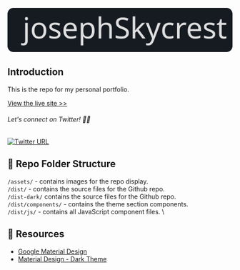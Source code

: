 <p align="center">
  <img src="/assets/js-logo.svg" width="600" alt="js-hero">
</p>

## Introduction
This is the repo for my personal portfolio.

[View the live site >>](https://www.josephskycrest.com/)

###### Let's connect on Twitter! 🤙🏻
[![Twitter URL](https://img.shields.io/twitter/url/https/twitter.com/josephskycrest.svg?style=social&label=Follow%20%40josephskycrest)](https://twitter.com/josephskycrest)

## 📂 Repo Folder Structure
`/assets/` - contains images for the repo display. \
`/dist/` - contains the source files for the Github repo. \
`/dist-dark/` contains the source files for the Github repo. \
`/dist/components/` - contains the theme section components. \
`/dist/js/` - contains all JavaScript component files. \

## 📌 Resources
- [Google Material Design](https://material.io/)
- [Material Design - Dark Theme](https://material.io/design/color/dark-theme.html#ui-application)
